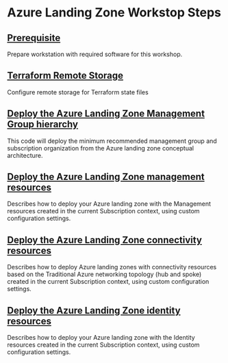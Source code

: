 # Azure Landing Zone Workstop Steps

## [Prerequisite](./01-prerequisite.md)
Prepare workstation with required software for this workshop.

## [Terraform Remote Storage](./02-state-storage.md)
Configure remote storage for Terraform state files

## [Deploy the Azure Landing Zone Management Group hierarchy](./03-alz-core.md)
This code will deploy the minimum recommended management group and subscription organization from the Azure landing zone conceptual architecture.

## [Deploy the Azure Landing Zone management resources](./04-alz-management.md)
Describes how to deploy your Azure landing zone with the Management resources created in the current Subscription context, using custom configuration settings.

## [Deploy the Azure Landing Zone connectivity resources](./05-alz-connectivity.md)
Describes how to deploy Azure landing zones with connectivity resources based on the Traditional Azure networking topology (hub and spoke) created in the current Subscription context, using custom configuration settings.

## [Deploy the Azure Landing Zone identity resources](./06-alz-identity.md)
Describes how to deploy your Azure landing zone with the Identity resources created in the current Subscription context, using custom configuration settings.